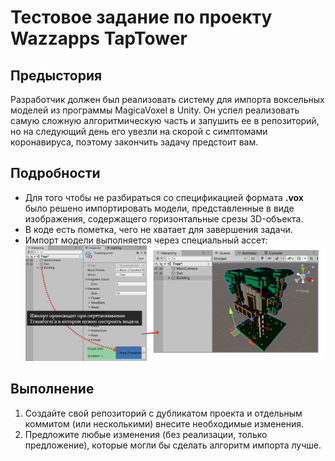 # Тестовое задание по проекту Wazzapps TapTower

## Предыстория
Разработчик должен был реализовать систему для импорта воксельных моделей из программы MagicaVoxel в Unity. Он успел реализовать самую сложную алгоритмическую часть и запушить ее в репозиторий, но на следующий день его увезли на скорой с симптомами коронавируса, поэтому закончить задачу предстоит вам.

## Подробности
- Для того чтобы не разбираться со спецификацией формата **.vox** было решено импортировать модели, представленные в виде изображения, содержащего горизонтальные срезы 3D-объекта.
- В коде есть пометка, чего не хватает для завершения задачи.
- Импорт модели выполняется через специальный ассет:
![Result](public/how_to_import.png)

## Выполнение
1. Создайте свой репозиторий с дубликатом проекта и отдельным коммитом (или несколькими) внесите необходимые изменения.
2. Предложите любые изменения (без реализации, только предложение), которые могли бы сделать алгоритм импорта лучше.
